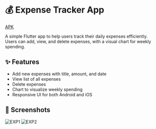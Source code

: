 # 💰 Expense Tracker App

[APK](https://drive.google.com/file/d/1RcUowOKArhKawgCiIJbPt8GPCZfM7nHX/view?usp=sharing)

A simple Flutter app to help users track their daily expenses efficiently. Users can add, view, and delete expenses, with a visual chart for weekly spending.

## ✨ Features

- Add new expenses with title, amount, and date
- View list of all expenses
- Delete expenses
- Chart to visualize weekly spending
- Responsive UI for both Android and iOS

## 📸 Screenshots
![EXP1](https://github.com/user-attachments/assets/e1638772-8e8f-4d68-8838-07a7dc64b2a5)
![EXP2](https://github.com/user-attachments/assets/e4e614f1-ca3a-4e52-9a90-02a4371d7557)
